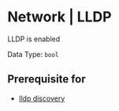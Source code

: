 # Network | LLDP

LLDP is enabled

Data Type:  `bool`

## Prerequisite for

- [lldp discovery](../../../admin/discovery/box/lldp.md)
